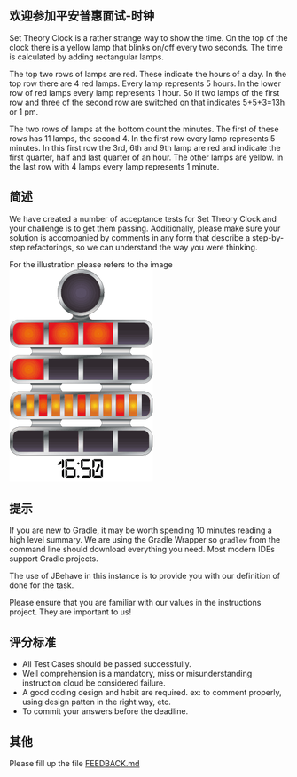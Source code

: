 ## 欢迎参加平安普惠面试-时钟

Set Theory Clock is a rather strange way to show the time. On the top of the clock there is a yellow lamp that
blinks on/off every two seconds. The time is calculated by adding rectangular lamps.
 
The top two rows of lamps are red. These indicate the hours of a day. In the top row there are 4 red lamps. Every lamp
represents 5 hours. In the lower row of red lamps every lamp represents 1 hour. So if two lamps of the first row and
three of the second row are switched on that indicates 5+5+3=13h or 1 pm.
 
The two rows of lamps at the bottom count the minutes. The first of these rows has 11 lamps, the second 4. In the
first row every lamp represents 5 minutes. In this first row the 3rd, 6th and 9th lamp are red and indicate the first
quarter, half and last quarter of an hour. The other lamps are yellow. In the last row with 4 lamps every lamp
represents 1 minute.

## 简述

We have created a number of acceptance tests for Set Theory Clock and your challenge is to get them passing. Additionally, please make sure your solution is accompanied by comments in any form that describe a step-by-step refactorings, so we can understand the way you were thinking.

For the illustration please refers to the image ![HERE](images/settheoryclock.gif)

## 提示
If you are new to Gradle, it may be worth spending 10 minutes reading a high level summary.  We are using the Gradle
Wrapper so `gradlew` from the command line should download everything you need.  Most modern IDEs support Gradle projects.

The use of JBehave in this instance is to provide you with our definition of done for the task.

Please ensure that you are familiar with our values in the instructions project.  They are important to us!

## 评分标准
* All Test Cases should be passed successfully.
* Well comprehension is a mandatory, miss or misunderstanding instruction cloud be considered failure.
* A good coding design and habit are required. ex: to comment properly, using design patten in the right way, etc.
* To commit your answers before the deadline.


## 其他
Please fill up the file [FEEDBACK.md](FEEDBACK.md)

